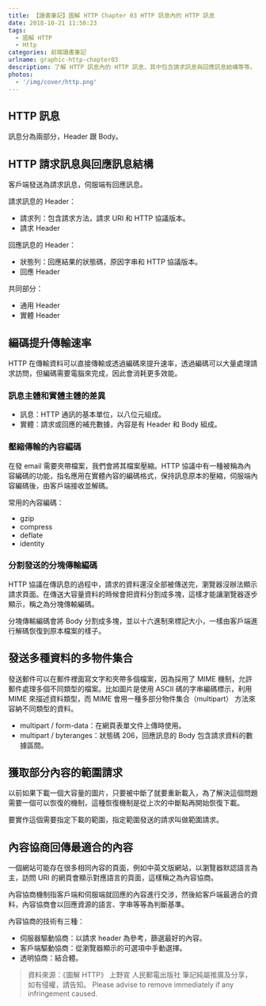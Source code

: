 ```yaml
---
title: 【讀書筆記】圖解 HTTP Chapter 03 HTTP 訊息內的 HTTP 訊息
date: 2018-10-21 11:58:23
tags:
  - 圖解 HTTP
  - Http
categories: 前端讀書筆記
urlname: graphic-http-chapter03
description: 了解 HTTP 訊息內的 HTTP 訊息，其中包含請求訊息與回應訊息結構等等。
photos:
  - '/img/cover/http.png'
---
```


<!--more-->

## HTTP 訊息

訊息分為兩部分，Header 跟 Body。

## HTTP 請求訊息與回應訊息結構

客戶端發送為請求訊息，伺服端有回應訊息。

請求訊息的 Header：

- 請求列：包含請求方法，請求 URI 和 HTTP 協議版本。
- 請求 Header

回應訊息的 Header：

- 狀態列：回應結果的狀態碼，原因字串和 HTTP 協議版本。
- 回應 Header

共同部分：

- 通用 Header
- 實體 Header

## 編碼提升傳輸速率

HTTP 在傳輸資料可以直接傳輸或透過編碼來提升速率，透過編碼可以大量處理請求訪問，但編碼需要電腦來完成，因此會消耗更多效能。

### 訊息主體和實體主體的差異

- 訊息：HTTP 通訊的基本單位，以八位元組成。
- 實體：請求或回應的補充數據，內容是有 Header 和 Body 組成。

### 壓縮傳輸的內容編碼

在發 email 需要夾帶檔案，我們會將其檔案壓縮。HTTP 協議中有一種被稱為內容編碼的功能，指名應用在實體內容的編碼格式，保持訊息原本的壓縮，伺服端內容編碼後，由客戶端接收並解碼。

常用的內容編碼：

- gzip
- compress
- deflate
- identity

### 分割發送的分塊傳輸編碼

HTTP 協議在傳訊息的過程中，請求的資料還沒全部被傳送完，瀏覽器沒辦法顯示請求頁面。在傳送大容量資料的時候會把資料分割成多塊，這樣才能讓瀏覽器逐步顯示，稱之為分塊傳輸編碼。

分塊傳輸編碼會將 Body 分割成多塊，並以十六進制來標記大小，一樣由客戶端進行解碼恢復到原本檔案的樣子。

## 發送多種資料的多物件集合

發送郵件可以在郵件裡面寫文字和夾帶多個檔案，因為採用了 MIME 機制，允許郵件處理多個不同類型的檔案。比如圖片是使用 ASCII 碼的字串編碼標示，利用 MIME 來描述資料類型，而 MIME 會用一種多部分物件集合（multipart） 方法來容納不同類型的資料。

- multipart / form-data：在網頁表單文件上傳時使用。
- multipart / byteranges：狀態碼 206，回應訊息的 Body 包含請求資料的數據區間。

## 獲取部分內容的範圍請求

以前如果下載一個大容量的圖片，只要被中斷了就要重新載入，為了解決這個問題需要一個可以恢復的機制，這種恢復機制是從上次的中斷點再開始恢復下載。

要實作這個需要指定下載的範圍，指定範圍發送的請求叫做範圍請求。

## 內容協商回傳最適合的內容

一個網站可能存在很多相同內容的頁面，例如中英文版網站，以瀏覽器默認語言為主，訪問 URI 的網頁會顯示對應語言的頁面，這樣稱之為內容協商。

內容協商機制指客戶端和伺服端就回應的內容進行交涉，然後給客戶端最適合的資料，內容協商會以回應資源的語言、字串等等為判斷基準。

內容協商的技術有三種：

- 伺服器驅動協商：以請求 header 為參考，篩選最好的內容。
- 客戶端驅動協商：從瀏覽器顯示的可選項中手動選擇。
- 透明協商：結合體。

> 資料來源：《圖解 HTTP》 上野宣 人民郵電出版社
> 筆記純屬推廣及分享，如有侵權，請告知。
> Please advise to remove immediately if any infringement caused.
